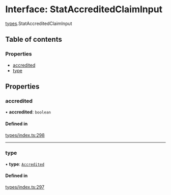 # Interface: StatAccreditedClaimInput

[types](../wiki/types).StatAccreditedClaimInput

## Table of contents

### Properties

- [accredited](../wiki/types.StatAccreditedClaimInput#accredited)
- [type](../wiki/types.StatAccreditedClaimInput#type)

## Properties

### accredited

• **accredited**: `boolean`

#### Defined in

[types/index.ts:298](https://github.com/PolymeshAssociation/polymesh-sdk/blob/07b115c8/src/types/index.ts#L298)

___

### type

• **type**: [`Accredited`](../wiki/types.ClaimType#accredited)

#### Defined in

[types/index.ts:297](https://github.com/PolymeshAssociation/polymesh-sdk/blob/07b115c8/src/types/index.ts#L297)
